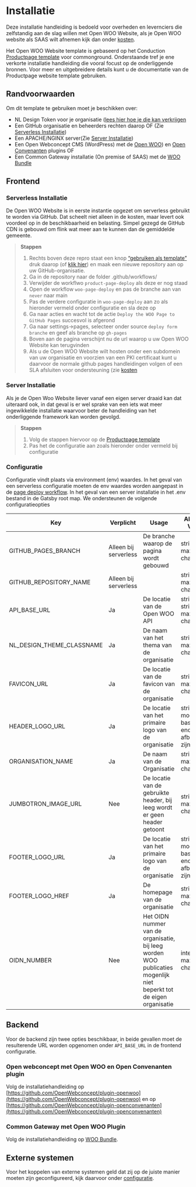 # Installatie

Deze installatie handleiding is bedoeld voor overheden en levernciers  die zelfstandig aan de slag willen met Open WOO Website, als je Open WOO website als SAAS wilt afnemen kijk dan onder [kosten](/kosten).

Het Open WOO Website template is gebaseerd op het Conduction [Productpage template](https://github.com/ConductionNL/product-website-template) voor commonground. Onderstaande tref je ene verkorte installatie handleiding die vooral focust op de onderliggende bronnen. Voor meer en uitgebreidere details kunt u de documentatie van de Productpage website template gebruiken.

## Randvoorwaarden

Om dit template te gebruiken moet je beschikken over:

- NL Design Token voor je organisatie ([lees hier hoe je die kan verkrijgen](https://conductionnl.github.io/product-website-template/pages/Features/NL_Design)
- Een GitHub organisatie en beheerders rechten daarop OF (Zie [Serverless Installatie](#serverless-installatie))
- Een APACHE/NGINX server(Zie [Server Installatie](#server-installatie))
- Een Open Webconcept CMS (WordPress) met de [Open WOO](https://github.com/OpenWebconcept/plugin-openwoo)) en [Open Convenanten](https://github.com/OpenWebconcept/plugin-openconvenanten) plugins OF
- Een Common Gateway installatie (On premise of SAAS) met de [WOO Bundle](https://github.com/ConductionNL/WooBundle/tree/main)

## Frontend

### Serverless Installatie

De Open WOO Website is in eerste instantie opgezet om serverless gebruikt te worden via GitHub. Dat scheelt niet alleen in de kosten, maar levert ook voordeel op in de beschikbaarheid en belasting. Simpel gezegd de GitHub CDN is gebouwd om flink wat meer aan te kunnen dan de gemiddelde gemeente.

> **Stappen**
>1. Rechts boven deze repro staat een knop [“gebruiken als template”](https://github.com/new?template_name=woo-website-template&template_owner=ConductionNL) druk daarop (of [klik hier](https://github.com/new?template_name=woo-website-template&template_owner=ConductionNL)) en maak een nieuwe repository aan op uw GitHub-organisatie.
>2. Ga in de repository naar de folder .github/workflows/
>3. Verwijder de workflwo ``product-page-deploy`` als deze er nog staad
>4. Open de workflow  ``woo-page-deploy`` en pas de branche aan van `never` naar main
>3. Pas de verdere configuratie in ``woo-page-deploy`` aan zo als hieronder vermeld onder configuratie en sla deze op
>4. Ga naar acties en wacht tot de actie ``Deploy the WOO Page to GitHub Pages`` succesvol is afgerond
>4. Ga naar settings->pages, selecteer onder source `deploy form branche` en geef als branche op `gh-pages`
>5. Boven aan de pagina verschijnt nu de url waarop u uw Open WOO Website kan terugvinden
>6. Als u de Open WOO Website wilt hosten onder een subdomein van uw organisatie en voorzien van een PKI certificaat kunt u daarvoor de normale github pages handleidingen volgen of een SLA afsluiten voor ondersteuning (zie [kosten]()


### Server Installatie
Als je de Open Woo Website liever vanaf een eigen server draaid kan dat uiteraard ook, in dat geval is er wel sprake van een iets wat meer ingewikkelde installatie waarvoor beter de handleiding van het onderliggende framework kan worden gevolgd.

> **Stappen**
> 1. Volg de stappen hiervoor op de [Productpage template](https://github.com/ConductionNL/product-website-template)
> 2. Pas het de configuratie aan zoals hieronder onder vermeld bij configuratie

### Configuratie

Configuratie vindt plaats via environment (env) waardes. In het geval van een serverless configuratie moeten de env waardes worden aangepast in de [page deploy workflow](/.github/workflows/woo-page-deploy.yml). In het geval van een server installatie in het .env bestand in de Gatsby root map. We ondersteunen de volgende configuratieopties

| Key                       | Verplicht             | Usage                                                                                                               | Allowed Value                                        | Default / Example                                                                              |
|---------------------------|-----------------------|---------------------------------------------------------------------------------------------------------------------|------------------------------------------------------|------------------------------------------------------------------------------------------------|
| GITHUB_PAGES_BRANCH       | Alleen bij serverless | De branche waarop de pagina wordt gebouwd                                                                           | string, max 255 characters                           | gh-pages                                                                                       |
| GITHUB_REPOSITORY_NAME    | Alleen bij serverless |                                                                                                                     | string, max 255 characters                           | `${{ github.event.repository.name }}`                                                          |
| API_BASE_URL              | Ja                    | De locatie van de Open WOO API                                                                                      | string <URL>, string, max 255 characters             | "<https://api.gateway.commonground.nu/api>"                                                      |
| NL_DESIGN_THEME_CLASSNAME | Ja                    | De naam van het thema van de organisatie                                                                            | string, max 255 characters                           | "conduction-theme"                                                                             |
| FAVICON_URL               | Ja                    | De locatie van de favicon van de organisatie                                                                        | string <URL>, max 255 characters                     | "<https://conduction.nl/wp-content/uploads/2021/07/cropped-favicon-32x32.png>"                   |
| HEADER_LOGO_URL           | Ja                    | De locatie van het primaire logo van de organisatie                                                                 | string, moet een base encoded afbeelding zijn OF url | "<https://conduction.nl/wp-content/uploads/2021/07/cropped-conductionlogo-1.png>"                |
| ORGANISATION_NAME         | Ja                    | De naam van de Organisatie                                                                                          | string, max 255 characters                           | "Conduction"                                                                                   |
| JUMBOTRON_IMAGE_URL       | Nee                   | De locatie van de gebruikte header, bij leeg wordt er geen header getoont                                           | string <URL>, max 255 characters                     | "<https://www.conduction.nl/wp-content/uploads/2021/07/cropped-Conduction_HOME_0000_afb1-1.png>" |
| FOOTER_LOGO_URL           | Ja                    | De locatie van het primaire logo van de organisatie                                                                 | string, moet een base encoded afbeelding zijn OF url | ...                                                                                            |
| FOOTER_LOGO_HREF          | Ja                    | De homepage van de organisatie                                                                                      | string <URL>, max 255 characters                     | "<https://conduction.nl/>"                                                                       |
| OIDN_NUMBER               | Nee                   | Het OIDN nummer van de organisatie, bij leeg worden WOO publicaties mogenlijk niet beperkt tot de eigen organisatie | integer, max 16 characters                           | 1234567890                                                                                     |

## Backend

Voor de backend zijn twee opties beschikbaar, in beide gevallen moet de resulterende URL worden opgenomen onder `API_BASE_URL` in de frontend configuratie.

### Open webconcept met Open WOO en Open Convenanten plugin

Volg de installatiehandleiding op [https://github.com/OpenWebconcept/plugin-openwoo](https://github.com/OpenWebconcept/plugin-openwoo) en op [https://github.com/OpenWebconcept/plugin-openconvenanten](https://github.com/OpenWebconcept/plugin-openconvenanten)

### Common Gateway met Open WOO Plugin

Volg de installatiehandleiding op [WOO Bundle](https://github.com/ConductionNL/WooBundle/tree/main).

## Externe systemen
Voor het koppelen van externe systemen geld dat zij op de juiste manier moeten zijn geconfigureerd, kijk daarvoor onder [configuratie](/Configuratie).


